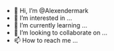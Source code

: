 - 👋 Hi, I’m @Alexendermark
- 👀 I’m interested in ...
- 🌱 I’m currently learning ...
- 💞️ I’m looking to collaborate on ...
- 📫 How to reach me ...

<!---
Alexendermark/Alexendermark is a ✨ special ✨ repository because its `README.md` (this file) appears on your GitHub profile.
You can click the Preview link to take a look at your changes.
--->
